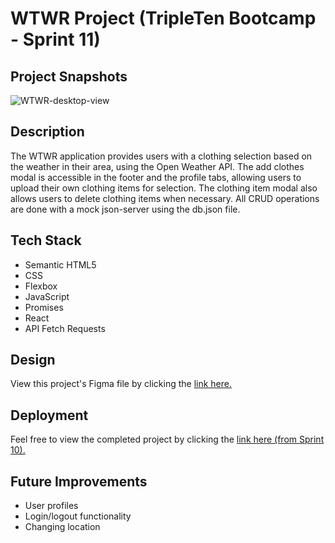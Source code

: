 # WTWR Project (TripleTen Bootcamp - Sprint 11)

## Project Snapshots

![WTWR-desktop-view](https://github.com/user-attachments/assets/cd6b74ab-03b1-4474-8cdb-262acd52c98f)

## Description

The WTWR application provides users with a clothing selection based on the weather in their area, using the Open Weather API. The add clothes modal is accessible in the footer and the profile tabs, allowing users to upload their own clothing items for selection. The clothing item modal also allows users to delete clothing items when necessary. All CRUD operations are done with a mock json-server using the db.json file.

## Tech Stack

- Semantic HTML5
- CSS
- Flexbox
- JavaScript
- Promises
- React
- API Fetch Requests

## Design

View this project's Figma file by clicking the [link here.](https://www.figma.com/design/JELwiE1GnlYDgJTcphpJOH/Sprint-11%3A-WTWR?node-id=311-433&node-type=canvas&t=AF6tfwAh05Af10G4-0)

## Deployment

Feel free to view the completed project by clicking the [link here (from Sprint 10).](https://brogers111.github.io/se_project_react/)

## Future Improvements

- User profiles
- Login/logout functionality
- Changing location
